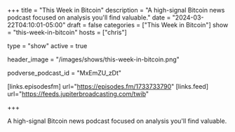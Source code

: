 +++
title = "This Week in Bitcoin"
description = "A high-signal Bitcoin news podcast focused on analysis you'll find valuable."
date = "2024-03-22T04:10:01-05:00"
draft = false
categories = ["This Week in Bitcoin"]
show = "this-week-in-bitcoin"
hosts = ["chris"]

type = "show"
active = true

header_image = "/images/shows/this-week-in-bitcoin.png"

podverse_podcast_id = "MxEmZU_zDt"

[links.episodesfm]
  url="https://episodes.fm/1733733790"
[links.feed]
  url="https://feeds.jupiterbroadcasting.com/twib"

+++

A high-signal Bitcoin news podcast focused on analysis you'll find valuable.
